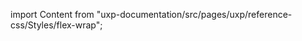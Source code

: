 
import Content from "uxp-documentation/src/pages/uxp/reference-css/Styles/flex-wrap";

<Content query="product=photoshop"/>
